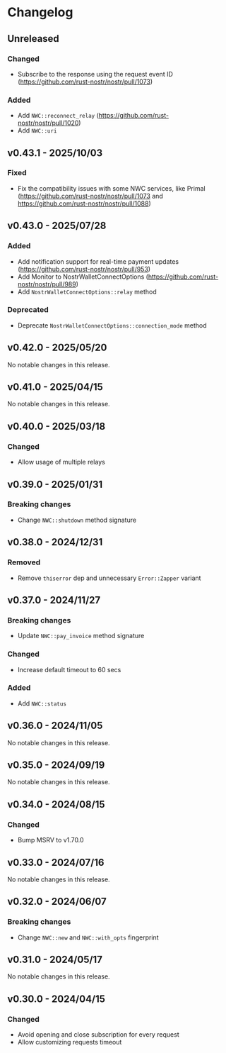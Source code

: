 # Changelog

<!-- All notable changes to this project will be documented in this file. -->

<!-- The format is based on [Keep a Changelog](https://keepachangelog.com/en/1.1.0/), -->
<!-- and this project adheres to [Semantic Versioning](https://semver.org/spec/v2.0.0.html). -->

<!-- Template

## Unreleased

### Breaking changes

### Changed

### Added

### Fixed

### Removed

### Deprecated

-->

## Unreleased

### Changed

- Subscribe to the response using the request event ID (https://github.com/rust-nostr/nostr/pull/1073)

### Added

- Add `NWC::reconnect_relay` (https://github.com/rust-nostr/nostr/pull/1020)
- Add `NWC::uri`

## v0.43.1 - 2025/10/03

### Fixed

- Fix the compatibility issues with some NWC services, like Primal (https://github.com/rust-nostr/nostr/pull/1073 and https://github.com/rust-nostr/nostr/pull/1088)

## v0.43.0 - 2025/07/28

### Added

- Add notification support for real-time payment updates (https://github.com/rust-nostr/nostr/pull/953)
- Add Monitor to NostrWalletConnectOptions (https://github.com/rust-nostr/nostr/pull/989)
- Add `NostrWalletConnectOptions::relay` method

### Deprecated

- Deprecate `NostrWalletConnectOptions::connection_mode` method

## v0.42.0 - 2025/05/20

No notable changes in this release.

## v0.41.0 - 2025/04/15

No notable changes in this release.

## v0.40.0 - 2025/03/18

### Changed

- Allow usage of multiple relays

## v0.39.0 - 2025/01/31

### Breaking changes

- Change `NWC::shutdown` method signature

## v0.38.0 - 2024/12/31

### Removed

- Remove `thiserror` dep and unnecessary `Error::Zapper` variant

## v0.37.0 - 2024/11/27

### Breaking changes

- Update `NWC::pay_invoice` method signature

### Changed

- Increase default timeout to 60 secs

### Added

- Add `NWC::status`

## v0.36.0 - 2024/11/05

No notable changes in this release.

## v0.35.0 - 2024/09/19

No notable changes in this release.

## v0.34.0 - 2024/08/15

### Changed

- Bump MSRV to v1.70.0

## v0.33.0 - 2024/07/16

No notable changes in this release.

## v0.32.0 - 2024/06/07

### Breaking changes

- Change `NWC::new` and `NWC::with_opts` fingerprint

## v0.31.0 - 2024/05/17

No notable changes in this release.

## v0.30.0 - 2024/04/15

### Changed

- Avoid opening and close subscription for every request
- Allow customizing requests timeout

